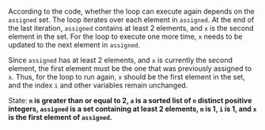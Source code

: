 According to the code, whether the loop can execute again depends on the `assigned` set. The loop iterates over each element in `assigned`. At the end of the last iteration, `assigned` contains at least 2 elements, and `x` is the second element in the set. For the loop to execute one more time, `x` needs to be updated to the next element in `assigned`. 

Since `assigned` has at least 2 elements, and `x` is currently the second element, the first element must be the one that was previously assigned to `x`. Thus, for the loop to run again, `x` should be the first element in the set, and the index `i` and other variables remain unchanged.

State: **`n` is greater than or equal to 2, `a` is a sorted list of `n` distinct positive integers, `assigned` is a set containing at least 2 elements, `m` is 1, `i` is 1, and `x` is the first element of `assigned`.**